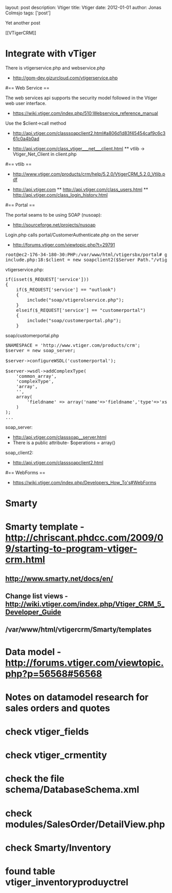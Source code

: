 layout: post
description: Vtiger
title: Vtiger
date: 2012-01-01
author: Jonas Colmsjo
tags: ['post']

Yet another post





[[VTigerCRM]]



# Integrate with vTiger 

There is vtigerservice.php and webservice.php
* http://gom-dev.gizurcloud.com/vtigerservice.php

#== Web Service ==

The web services api supports the security model followed in the Vtiger web user interface.
* https://wiki.vtiger.com/index.php/510:Webservice_reference_manual

Use the $client->call method

* http://api.vtiger.com/classsoapclient2.html#a806d1d83f45454caf9c6c361c0a4b0ad

* http://api.vtiger.com/class_vtiger___net___client.html
** vtlib -> Vtiger_Net_Client in client.php


#== vtlib ==

* http://www.vtiger.com/products/crm/help/5.2.0/VtigerCRM_5.2.0_Vtlib.pdf

* http://api.vtiger.com
** http://api.vtiger.com/class_users.html
** http://api.vtiger.com/class_login_history.html


#== Portal ==

The portal seams to be using SOAP (nusoap):
* http://sourceforge.net/projects/nusoap

Login.php calls portal/CustomerAuthenticate.php on the server
* http://forums.vtiger.com/viewtopic.php?t=29791


<pre>
root@ec2-176-34-180-30:PHP:/var/www/html/vtigersbx/portal# grep -n "\$client \=" *
include.php:18:$client = new soapclient2($Server_Path."/vtigerservice.php?service=customerportal", false, $proxy_host, $proxy_port, $proxy_username, $proxy_password);
</pre>


vtigerservice.php:
<pre>
if(isset($_REQUEST['service']))
{
	if($_REQUEST['service'] == "outlook")
	{
		include("soap/vtigerolservice.php");
	}
	elseif($_REQUEST['service'] == "customerportal")
	{
		include("soap/customerportal.php");
	}
</pre>


soap/customerportal.php
<pre>
$NAMESPACE = 'http://www.vtiger.com/products/crm';
$server = new soap_server;

$server->configureWSDL('customerportal');

$server->wsdl->addComplexType(
	'common_array',
	'complexType',
	'array',
	'',
	array(
		'fieldname' => array('name'=>'fieldname','type'=>'xsd:string'),
	)
);
...
</pre>



soap_server:
* http://api.vtiger.com/classsoap__server.html
* There is a public attribute-  $operations = array()

soap_client2:
* http://api.vtiger.com/classsoapclient2.html


#== WebForms ==

* https://wiki.vtiger.com/index.php/Developers_How_To's#WebForms



# Smarty 

# Smarty template - http://chriscant.phdcc.com/2009/09/starting-to-program-vtiger-crm.html
## http://www.smarty.net/docs/en/
## Change list views - http://wiki.vtiger.com/index.php/Vtiger_CRM_5_Developer_Guide
## /var/www/html/vtigercrm/Smarty/templates
# Data model - http://forums.vtiger.com/viewtopic.php?p=56568#56568


# Notes on datamodel research for sales orders and quotes 

# check vtiger_fields
# check vtiger_crmentity
# check the file schema/DatabaseSchema.xml
# check modules/SalesOrder/DetailView.php
# check Smarty/Inventory
# found table vtiger_inventoryproduyctrel
